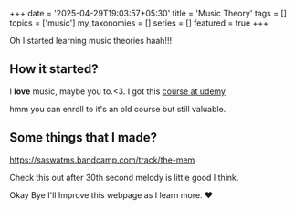+++
date = '2025-04-29T19:03:57+05:30'
title = 'Music Theory'
tags = []
topics = ['music']
my_taxonomies = []
series = []
featured = true
+++

Oh I started learning music theories haah!!!

## How it started?

I **love** music, maybe you to.<3. I got this [course at udemy](https://www.udemy.com/course/music-theory-complete/?couponCode=ST7MT290425G3)

hmm you can enroll to it's an old course but still valuable.

## Some things that I made?

https://saswatms.bandcamp.com/track/the-mem

Check this out after 30th second melody is little good I think.

Okay Bye I'll Improve this webpage as I learn more. ❤️
